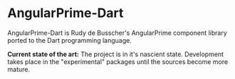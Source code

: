 AngularPrime-Dart
=================

AngularPrime-Dart is Rudy de Busscher's AngularPrime component library ported to the Dart programming language.

<b>Current state of the art:</b>
The project is in it's nascient state. Development takes place in the "experimental" packages until
the sources become more mature.
